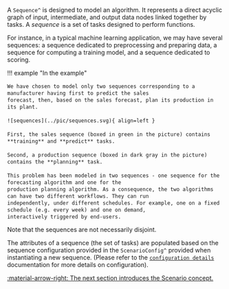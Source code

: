 A `Sequence^` is designed to model an algorithm. It represents a direct acyclic graph of input, intermediate, and output
data nodes linked together by tasks. A *sequence* is a set of tasks designed to perform functions.

For instance, in a typical machine learning application, we may have several sequences: a sequence dedicated to
preprocessing and preparing data, a sequence for computing a training model, and a sequence dedicated to scoring.

!!! example "In the example"

    We have chosen to model only two sequences corresponding to a manufacturer having first to predict the sales
    forecast, then, based on the sales forecast, plan its production in its plant.

    ![sequences](../pic/sequences.svg){ align=left }

    First, the sales sequence (boxed in green in the picture) contains **training** and **predict** tasks.

    Second, a production sequence (boxed in dark gray in the picture) contains the **planning** task.

    This problem has been modeled in two sequences - one sequence for the forecasting algorithm and one for the
    production planning algorithm. As a consequence, the two algorithms can have two different workflows. They can run
    independently, under different schedules. For example, one on a fixed schedule (e.g. every week) and one on demand,
    interactively triggered by end-users.


Note that the sequences are not necessarily disjoint.

The attributes of a sequence (the set of tasks) are populated based on the sequence configuration provided in the
`ScenarioConfig^` provided when instantiating a new sequence. (Please refer to the
[`configuration details`](../config/scenario-config.md) documentation for more details on configuration).


[:material-arrow-right: The next section introduces the Scenario concept.](scenario.md)

